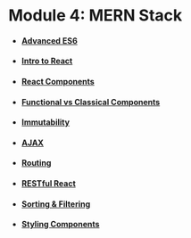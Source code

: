 # Module 4: MERN Stack

* #### [Advanced ES6](advanced-es6.md)
* #### [Intro to React](intro-to-react.md)
* #### [React Components](react-components.md)
* #### [Functional vs Classical Components](functional-vs-classical-components.md)
* #### [Immutability](immutability.md)
* #### [AJAX](react-ajax.md)
* #### [Routing](react-routing.md)
* #### [RESTful React](restful-react.md)
* #### [Sorting & Filtering](sorting-filtering.md)
* #### [Styling Components](styling-components.md)
